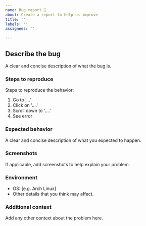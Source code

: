 ```yaml
---
name: Bug report 🐞
about: Create a report to help us improve
title: ''
labels: ''
assignees: ''

---
```


## Describe the bug
A clear and concise description of what the bug is.

### Steps to reproduce
Steps to reproduce the behavior: 
1. Go to '...'
2. Click on '....'
3. Scroll down to '....'
4. See error

### Expected behavior
A clear and concise description of what you expected to happen.

### Screenshots
If applicable, add screenshots to help explain your problem.

### Environment
 - OS: [e.g. Arch Linux]
 - Other details that you think may affect.

### Additional context
Add any other context about the problem here.